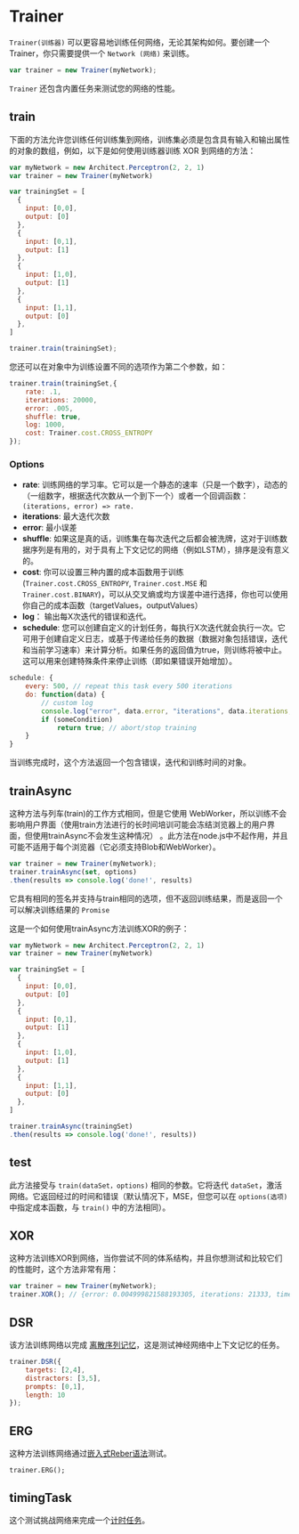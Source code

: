 # Trainer

`Trainer(训练器)` 可以更容易地训练任何网络，无论其架构如何。要创建一个 Trainer，你只需要提供一个 `Network (网络)` 来训练。

```js
var trainer = new Trainer(myNetwork);
```

`Trainer` 还包含内置任务来测试您的网络的性能。

## train

下面的方法允许您训练任何训练集到网络，训练集必须是包含具有输入和输出属性的对象的数组，例如，以下是如何使用训练器训练 XOR 到网络的方法：

```js
var myNetwork = new Architect.Perceptron(2, 2, 1)
var trainer = new Trainer(myNetwork)

var trainingSet = [
  {
    input: [0,0],
    output: [0]
  },
  {
    input: [0,1],
    output: [1]
  },
  {
    input: [1,0],
    output: [1]
  },
  {
    input: [1,1],
    output: [0]
  },
]

trainer.train(trainingSet);
```

您还可以在对象中为训练设置不同的选项作为第二个参数，如：

```js
trainer.train(trainingSet,{
	rate: .1,
	iterations: 20000,
	error: .005,
	shuffle: true,
	log: 1000,
	cost: Trainer.cost.CROSS_ENTROPY
});
```

### Options

- **rate**: 训练网络的学习率。它可以是一个静态的速率（只是一个数字），动态的（一组数字，根据迭代次数从一个到下一个）或者一个回调函数：`(iterations, error) => rate.`
- **iterations**: 最大迭代次数
- **error**: 最小误差
- **shuffle**: 如果这是真的话，训练集在每次迭代之后都会被洗牌，这对于训练数据序列是有用的，对于具有上下文记忆的网络（例如LSTM），排序是没有意义的。
- **cost**: 你可以设置三种内置的成本函数用于训练 (`Trainer.cost.CROSS_ENTROPY`, `Trainer.cost.MSE` 和 `Trainer.cost.BINARY`)，可以从交叉熵或均方误差中进行选择，你也可以使用你自己的成本函数（targetValues，outputValues）
- **log**： 输出每X次迭代的错误和迭代。
- **schedule**: 您可以创建自定义的计划任务，每执行X次迭代就会执行一次。它可用于创建自定义日志，或基于传递给任务的数据（数据对象包括错误，迭代和当前学习速率）来计算分析。如果任务的返回值为true，则训练将被中止。这可以用来创建特殊条件来停止训练（即如果错误开始增加）。
```js
schedule: {
	every: 500, // repeat this task every 500 iterations
	do: function(data) {
		// custom log
		console.log("error", data.error, "iterations", data.iterations, "rate", data.rate);
		if (someCondition)
			return true; // abort/stop training
	}
}
```

当训练完成时，这个方法返回一个包含错误，迭代和训练时间的对象。

## trainAsync

这种方法与列车(train)的工作方式相同，但是它使用 WebWorker，所以训练不会影响用户界面（使用train方法进行的长时间培训可能会冻结浏览器上的用户界面，但使用trainAsync不会发生这种情况） 。此方法在node.js中不起作用，并且可能不适用于每个浏览器（它必须支持Blob和WebWorker）。

```js
var trainer = new Trainer(myNetwork);
trainer.trainAsync(set, options)
.then(results => console.log('done!', results)
```

它具有相同的签名并支持与train相同的选项，但不返回训练结果，而是返回一个可以解决训练结果的 `Promise`

这是一个如何使用trainAsync方法训练XOR的例子：

```js
var myNetwork = new Architect.Perceptron(2, 2, 1)
var trainer = new Trainer(myNetwork)

var trainingSet = [
  {
    input: [0,0],
    output: [0]
  },
  {
    input: [0,1],
    output: [1]
  },
  {
    input: [1,0],
    output: [1]
  },
  {
    input: [1,1],
    output: [0]
  },
]

trainer.trainAsync(trainingSet)
.then(results => console.log('done!', results))
```

## test

此方法接受与 `train(dataSet，options)` 相同的参数。它将迭代 `dataSet`，激活网络。它返回经过的时间和错误（默认情况下，MSE，但您可以在 `options(选项)` 中指定成本函数，与 `train()` 中的方法相同）。

## XOR

这种方法训练XOR到网络，当你尝试不同的体系结构，并且你想测试和比较它们的性能时，这个方法非常有用：

```js
var trainer = new Trainer(myNetwork);
trainer.XOR(); // {error: 0.004999821588193305, iterations: 21333, time: 111}
```

## DSR

该方法训练网络以完成 [离散序列记忆](http://synaptic.juancazala.com/#/dsr)，这是测试神经网络中上下文记忆的任务。

```js
trainer.DSR({
	targets: [2,4],
	distractors: [3,5],
	prompts: [0,1],	
	length: 10	
});
```

## ERG

这种方法训练网络通过[嵌入式Reber语法](http://www.willamette.edu/~gorr/classes/cs449/reber.html)测试。

`trainer.ERG();`

## timingTask

这个测试挑战网络来完成一个[计时任务](https://github.com/cazala/synaptic/issues/30#issuecomment-97624779)。